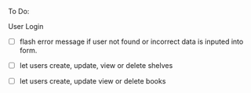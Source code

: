 To Do:

User Login
- [ ] flash error message if user not found or incorrect data is inputed into form.
- [ ] let users create, update, view or delete shelves
- [ ] let users create, update view or delete books 

